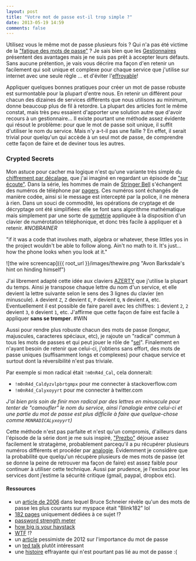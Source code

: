 ```yaml
---
layout: post
title: "Votre mot de passe est-il trop simple ?"
date: 2013-05-19 14:59
comments: false
---
```

Utilisez vous le même mot de passe plusieurs fois ? Qui n'a pas été victime de la ["fatigue des mots de passe"](http://en.wikipedia.org/wiki/Password_fatigue) ? Je sais bien que les [Gestionnaires](http://en.wikipedia.org/wiki/Password_manager) présentent des avantages mais je ne suis pas prêt à accepter leurs défauts. Sans aucune prétention, je vais vous décrire ma façon d'en retenir un facilement qui soit unique et complexe pour chaque service que j'utilise sur internet avec une seule règle ... et d'éviter l'[effroyable](http://www.codinghorror.com/blog/2009/05/i-just-logged-in-as-you.html)!

Appliquer quelques bonnes pratiques pour créer un mot de passe robuste est surmontable pour la plupart d'entre nous. En retenir un différent pour chacun des dizaines de services différents que nous utilisons au minimum, donne beaucoup plus de fil à retordre. La plupart des articles font le même constat, mais très peu essaient d'apporter une solution autre que d'avoir recours à un gestionnaire... Il existe pourtant une méthode assez évidente qui résout le problème: pour que le mot de passe soit unique, il suffit d'utiliser le nom du service. Mais n'y a-t-il pas une faille ? En effet, il serait trivial pour quelqu'un qui accède à un seul mot de passe, de comprendre cette façon de faire et de deviner tous les autres.


### Crypted Secrets

Mon astuce pour cacher ma logique n'est qu'une variante très simple du [chiffrement par décalage](http://en.wikipedia.org/wiki/Caesar_cipher), que j'ai imaginé en regardant un épisode de  ["sur écoute"](http://en.wikipedia.org/wiki/The_Wire). Dans la série, les hommes de main de [Stringer Bell](http://en.wikipedia.org/wiki/Stringer_Bell) s'échangent des numéros de téléphone  par [pagers](http://en.wikipedia.org/wiki/Pager). Ces numéros sont échangés de manière codée, ainsi si le message est intercepté par la police, il ne mènera à rien. Dans un souci de commodité, les opérations de cryptage et de décryptage ont été simplifiées: elle se font sans algorithme mathématique mais simplement par une sorte de [symétrie](http://en.wikipedia.org/wiki/Point_reflection) appliquée à la disposition d'un clavier de numérotation téléphonique, et donc très facile à appliquer et à retenir. *#NOBRAINER*

"if it was a code that involves math, algebra or whatever, these littles yos in the project wouldn't be able to follow along. Ain't no math to it. It's just... how the phone looks when you look at it."

![the wire screencap]({{ root_url }}/images/thewire.png "Avon Barksdale's hint on hinding himself")

J'ai librement adapté cette idée aux claviers [AZERTY](http://en.wikipedia.org/wiki/AZERTY) que j'utilise la plupart du temps. Ainsi je transpose chaque lettre du nom d'un service, et elle devient la lettre suivante selon le sens des 3 lignes du clavier (en minuscule). `A` devient `Z`, `Z` devient `E`, `P` devient `Q`, `N` devient `A`, etc. Eventuellement il est possible de faire pareil avec les chiffres: `1` devient `2`, `2` devient `3`, `0` devient `1`, etc. J'affirme que cette façon de faire est facile à appliquer **sans se tromper**. #WIN

Aussi pour rendre plus robuste chacun des mots de passe (longeur, majuscules, caracteres spéciaux, etc), je rajoute un "radical" commun à tous les mots de passes et qui peut jouer le rôle de "[sel](http://en.wikipedia.org/wiki/Salt_%28cryptography%29)". Finalement en n'ayant besoin de retenir que celui-ci, j'obtiens sans effort, des mots de passe uniques (suffisamment longs et complexes) pour chaque service et surtout dont la réversibilité n'est pas triviale.

Par exemple si mon radical était `!m0nR4d_Cal`, cela donnerait:

- `!m0nR4d_Caldyzvlpbrtgmpx` pour me connecter à stackoverflow.com
- `!m0nR4d_Calyxoyyrt` pour me connecter à twitter.com

*J'ai bien pris soin de finir mon radical par des lettres en minuscule pour tenter de "camoufler" le nom du service, ainsi l'analogie entre celui-ci et une partie du mot de passe est plus difficile à faire que quelque-chose comme `MONRADICALyxoyyrt`)*

Cette méthode n'est pas parfaite et n'est qu'un compromis, d'ailleurs dans l'épisode de la série dont je me suis inspiré, ["Prezbo"](http://en.wikipedia.org/wiki/Roland_Pryzbylewski) déjoue assez facilement le stratagème, probablement parcequ'il a pu récupérer plusieurs numéros différents et procéder par [analogie](http://en.wikipedia.org/wiki/Analogy). Évidemment je considère que la probabilité que quelqu'un récupère plusieurs de mes mots de passe (et se donne la peine de retrouver ma façon de faire) est assez faible pour continuer à utiliser cette technique. Aussi par prudence, je l'exclus pour les services dont j’estime la sécurité critique (gmail, paypal, dropbox etc).


#### Ressources ####

- un [article de 2006](http://www.wired.com/politics/security/commentary/securitymatters/2006/12/72300?currentPage=all) dans lequel Bruce Schneier révèle qu'un des mots de passe les plus courants sur myspace était "Blink182" lol
- [182 pages](http://www.amazon.fr/Perfect-Password-Selection-Protection-Authentication/dp/1597490415) uniquement dédiées à ce sujet !?
- [password strength meter](http://www.passwordmeter.com/)
- [how big is your haystack](https://www.grc.com/haystack.htm)
- [WTF](http://stackoverflow.com/questions/98768/should-i-impose-a-maximum-length-on-passwords) !?
- un [article](http://www.wired.com/2012/11/ff-mat-honan-password-hacker/all/) pessimiste de 2012 sur l'importance du mot de passe
- un [ted talk](http://www.ted.com/talks/lorrie_faith_cranor_what_s_wrong_with_your_pa_w0rd) plutôt intéressant
- une [histoire](https://medium.com/@N/how-i-lost-my-50-000-twitter-username-24eb09e026dd) effrayante qui n'est pourtant pas lié au mot de passe :(
